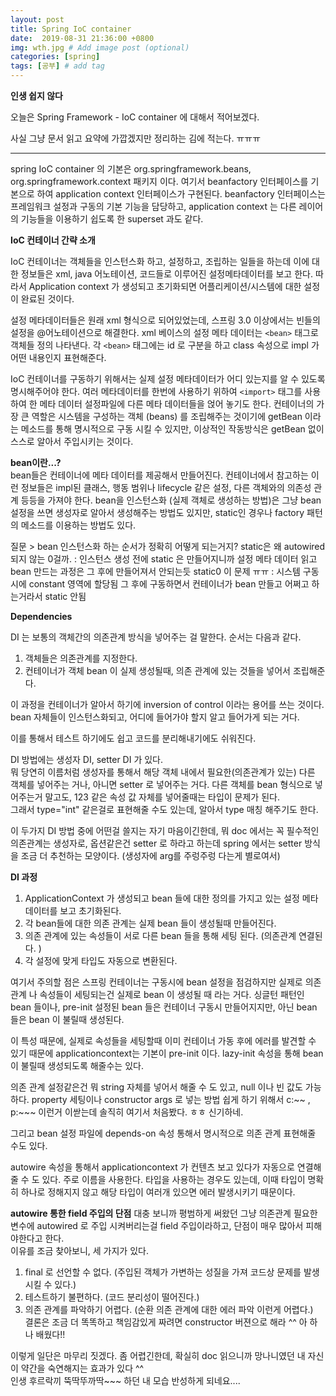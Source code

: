 ```yaml
---
layout: post
title: Spring IoC container
date:  2019-08-31 21:36:00 +0800
img: wth.jpg # Add image post (optional)
categories: [spring]
tags: [공부] # add tag
---
```


**인생 쉽지 않다**

오늘은 Spring Framework - IoC container 에 대해서 적어보겠다.   

사실 그냥 문서 읽고 요약에 가깝겠지만 정리하는 김에 적는다. ㅠㅠㅠ   

--------------------------

spring IoC container 의 기본은 org.springframework.beans, org.springframework.context 패키지 이다.  여기서 beanfactory 인터페이스를 기본으로 하여 application context 인터페이스가 구현된다. beanfactory 인터페이스는 프레임워크 설정과 구동의 기본 기능을 담당하고, application context 는 다른 레이어의 기능들을 이용하기 쉽도록 한 superset 과도 같다.    

**IoC 컨테이너 간략 소개**


IoC 컨테이너는 객체들을 인스턴스화 하고, 설정하고, 조립하는 일들을 하는데 이에 대한 정보들은 xml, java 어노테이션, 코드들로 이루어진 설정메타데이터를 보고 한다. 따라서 Application context 가 생성되고 초기화되면 어플리케이션/시스템에 대한 설정이 완료된 것이다.  

설정 메타데이터들은 원래 xml 형식으로 되어있었는데, 스프링 3.0 이상에서는 빈들의 설정을 @어노테이션으로 해결한다. xml 베이스의 설정 메타 데이터는 `<bean>` 태그로 객체들 정의 나타낸다. 각 `<bean>` 태그에는 id 로 구분을 하고 class 속성으로 impl 가 어떤 내용인지 표현해준다.  

IoC 컨테이너를 구동하기 위해서는 실제 설정 메타데이터가 어디 있는지를 알 수 있도록 명시해주어야 한다. 여러 메타데이터를 한번에 사용하기 위하여 `<import>` 태그를 사용하여 한 메타 데이터 설정파일에 다른 메타 데이터들을 얹어 놓기도 한다. 컨테이너의 가장 큰 역할은 시스템을 구성하는 객체 (beans) 를 조립해주는 것이기에 getBean 이라는 메소드를 통해 명시적으로 구동 시킬 수 있지만, 이상적인 작동방식은 getBean 없이 스스로 알아서 주입시키는 것이다.   

**bean이란...?**  
bean들은 컨테이너에 메타 데이터를 제공해서 만들어진다. 컨테이너에서 참고하는 이런 정보들은 impl된 클래스, 행동 범위나 lifecycle 같은 설정, 다른 객체와의 의존성 관계 등등을 가져야 한다.  bean을 인스턴스화 (실제 객체로 생성하는 방법)은 그냥 bean 설정을 쓰면 생성자로 알아서 생성해주는 방법도 있지만, static인 경우나 factory 패턴의 메소드를 이용하는 방법도 있다. 

질문 >  bean 인스턴스화 하는 순서가 정확히 어떻게 되는거지?
       static은 왜 autowired 되지 않는 0걸까. : 인스턴스 생성 전에  static 은 만들어지니까 설정 메타 데이터 읽고 bean 만드는 과정은 그 후에 만들어져서 안되는듯 static0 이 문제 ㅠㅠ : 시스템 구동시에 constant 영역에 할당됨 그 후에 구동하면서 컨테이너가 bean 만들고 어쩌고 하는거라서 static 안됨 

**Dependencies** 

DI 는 보통의 객체간의 의존관계 방식을 넣어주는 걸 말한다. 순서는 다음과 같다.  
1) 객체들은 의존관계를 지정한다.  
2) 컨테이너가 객체 bean 이 실제 생성될때, 의존 관계에 있는 것들을 넣어서 조립해준다.  

이 과정을 컨테이너가 알아서 하기에 inversion of control 이라는 용어를 쓰는 것이다.  
bean 자체들이 인스턴스화되고, 어디에 들어가야 할지 알고 들어가게 되는 거다.   

이를 통해서 테스트 하기에도 쉽고 코드를 분리해내기에도 쉬워진다.   

DI 방법에는 생성자 DI, setter DI 가 있다.  
뭐 당연히 이름처럼 생성자를 통해서 해당 객체 내에서 필요한(의존관계가 있는) 다른 객체를 넣어주는 거나, 아니면 setter 로 넣어주는 거다.  다른 객체를 bean 형식으로 넣어주는거 말고도, 123 같은 속성 값 자체를 넣어줄때는 타입이 문제가 된다.  
그래서 type="int" 같은걸로 표현해줄 수도 있는데, 알아서 type 매칭 해주기도 한다.  

이 두가지 DI 방법 중에 어떤걸 쓸지는 자기 마음이긴한데, 뭐 doc 에서는 꼭 필수적인 의존관계는 생성자로,  옵션같은건 setter 로 하라고 하는데 spring 에서는 setter 방식을 조금 더 추천하는 모양이다.  (생성자에 arg를 주렁주렁 다는게 별로여서)  

**DI 과정**
1. ApplicationContext 가 생성되고 bean 들에 대한 정의를 가지고 있는 설정 메타 데이터를 보고 초기화된다.  
1. 각 bean들에 대한 의존 관계는 실제 bean 들이 생성될때 만들어진다.  
1. 의존 관계에 있는 속성들이 서로 다른 bean 들을 통해 세팅 된다.  (의존관계 연결된다. )  
1. 각 설정에 맞게 타입도 자동으로 변환된다.  

여기서 주의할 점은 스프링 컨테이너는 구동시에 bean 설정을 점검하지만 실제로 의존관계 나 속성들이 세팅되는건 실제로 bean 이 생성될 때 라는 거다.  싱글턴 패턴인 bean 들이나, pre-init 설정된 bean 들은 컨테이너 구동시 만들어지지만, 아닌 bean 들은 bean 이 불릴때 생성된다.  

이 특성 때문에, 실제로 속성들을 세팅할때 이미 컨테이너 가동 후에 에러를 발견할 수 있기 때문에  applicationcontext는 기본이 pre-init 이다. lazy-init 속성을 통해 bean 이 불릴때 생성되도록 해줄수는 있다.  

의존 관계 설정같은건 뭐 string 자체를 넣어서 해줄 수 도 있고, null 이나 빈 값도 가능하다.  property 세팅이나 constructor args 로 넣는 방법 쉽게 하기 위해서 c:~~ , p:~~~ 이런거 이싿는데 솔직히 여기서 처음봤다. ㅎㅎ 신기하네.  

그리고 bean 설정 파일에 depends-on 속성 통해서 명시적으로 의존 관계 표현해줄 수도 있다.  

autowire 속성을 통해서  applicationcontext 가 컨텐츠 보고 있다가 자동으로 연결해줄 수 도 있다.  주로 이름을 사용한다. 타입을 사용하는 경우도 있는데, 이때 타입이 명확히 하나로 정해지지 않고 해당 타입이 여러개 있으면 에러 발생시키기 때문이다.  

**autowire 통한 field 주입의 단점**
대충 보니까 평범하게 써왔던 그냥 의존관계 필요한 변수에 autowired 로 주입 시켜버리는걸 field 주입이라하고, 단점이 매우 많아서 피해야한다고 한다.  
이유를 조금 찾아보니, 세 가지가 있다.  
1) final 로 선언할 수 없다.  (주입된 객체가 가변하는 성질을 가져 코드상 문제를 발생시킬 수 있다.)
2) 테스트하기 불편하다. (코드 분리성이 떨어진다.)  
3) 의존 관계를 파악하기 어렵다. (순환 의존 관계에 대한 에러 파악 이런게 어렵다.)  
결론은 조금 더 똑똑하고 책임감있게 짜려면 constructor 버젼으로 해라 ^^  아 하나 배웠다!!  

이렇게 일단은 마무리 짓겠다.  좀 어렵긴한데, 확실히 doc 읽으니까 망나니였던 내 자신이 약간을 숙연해지는 효과가 있다 ^^  
인생 후르락끼 뚝딱뚜까딱~~~ 하던 내 모습 반성하게 되네요....   























